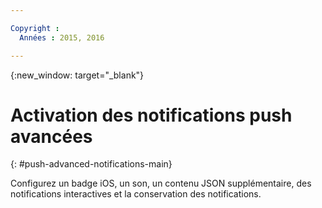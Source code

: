 ```yaml
---

Copyright :
  Années : 2015, 2016

---
```


{:new_window: target="_blank"}
# Activation des notifications push avancées
{: #push-advanced-notifications-main}

Configurez un badge iOS, un son, un contenu JSON supplémentaire, des notifications interactives et la conservation des notifications.
